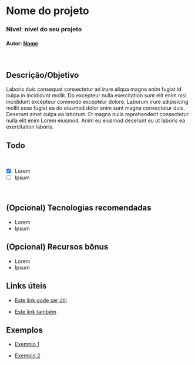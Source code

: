 # Nome do projeto

### **Nível:** nível do seu projeto

#### **Autor:** [Nome](www.link-do-perfil.com)

<br>

## Descrição/Objetivo

Laboris duis consequat consectetur ad irure aliqua magna enim fugiat id culpa in incididunt mollit. Do excepteur nulla exercitation sunt elit enim nisi incididunt excepteur commodo excepteur dolore. Laborum irure adipisicing mollit esse fugiat ea do eiusmod dolor anim sunt magna consectetur duis. Deserunt amet culpa ea laborum. Et magna nulla reprehenderit consectetur nulla elit enim Lorem eiusmod. Anim eu eiusmod deserunt eu ut laboris ea exercitation laboris.

## Todo

<br>

- [x] Lorem
- [ ] Ipsum

<br>

## (Opcional) Tecnologias recomendadas

- Lorem
- Ipsum

## (Opcional) Recursos bônus

- Lorem
- Ipsum

## Links úteis

- [Este link pode ser útil](www.example.com)

- [Este link também](www.example.com)

## Exemplos

- [Exemplo 1](www.example.com)

- [Exemplo 2](www.example.com)
